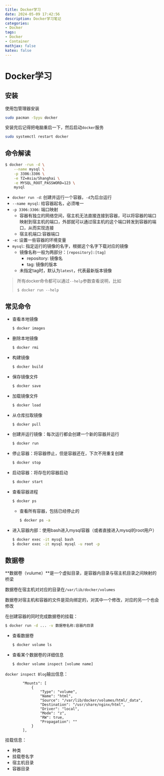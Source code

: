 ```yaml
---
title: Docker学习
date: 2024-05-09 17:42:56
description: Docker学习笔记
categories:
- Docker
tags:
- Docker
- Container
mathjax: false
katex: false
---
```


# Docker学习

## 安装

使用包管理器安装

```sh
sudo pacman -Syyu docker
```

安装完后记得把电脑重启一下，然后启动`docker`服务

```sh
sudo systemctl restart docker
```

## 命令解读

```sh
$ docker -run -d \
    --name mysql \
    -p 3306:3306 \
    -e TZ=Asia/Shanghai \
    -e MYSQL_ROOT_PASSWORD=123 \
    mysql
```

- `docker run -d`: 创建并运行一个容器，`-d`为后台运行
- `--name mysql`: 给容器起名，必须唯一
- `-p 3306:3306`: 端口映射
    - 容器有独立的网络空间，宿主机无法直接连接到容器，可以将容器的端口映射到宿主机的端口，外部就可以通过宿主机的这个端口转发到容器的端口，从而实现连接
    - 宿主机端口:容器端口
- `-e`: 设置一些容器的环境变量
- `mysql`: 指定运行的镜像的名字，根据这个名字下载对应的镜像
    - 镜像名称一般为两部分：`[repository]:[tag]`
        - repository: 镜像名
        - tag: 镜像的版本
    - 未指定tag时，默认为`latest`，代表最新版本镜像

> 所有docker命令都可以通过`--help`参数查看说明，比如
> 
> `$ docker run --help`

## 常见命令

- 查看本地镜像
    ```sh
    $ docker images
    ```
- 删除本地镜像
    ```sh
    $ docker rmi
    ```
- 构建镜像
    ```sh
    $ docker build
    ```
- 保存镜像文件
    ```sh
    $ docker save
    ```
- 加载镜像文件
    ```sh
    $ docker load
    ```
- 从仓库拉取镜像
    ```sh
    $ docker pull
    ```
- 创建并运行镜像：每次运行都会创建一个新的容器并运行
    ```sh
    $ docker run
    ```
- 停止容器：将容器停止，但是容器还在，下次不用重复创建
    ```sh
    $ docker stop
    ```
- 启动容器：将存在的容器启动
    ```sh
    $ docker start
    ```
- 查看容器进程
    ```sh
    $ docker ps
    ```
    - 查看所有容器，包括已经停止的
        ```sh
        $ docker ps -a
        ```
- 进入容器内部：使用bash进入mysql容器（或者直接进入mysql的root用户）
    ```sh
    $ docker exec -it mysql bash
    $ docker exec -it mysql mysql -u root -p
    ```

## 数据卷

**数据卷（vulume）**是一个虚拟目录，是容器内目录与宿主机目录之间映射的桥梁

数据卷在宿主机对对应的目录在`/var/lib/docker/volumes`

数据卷对宿主机和容器的文件是双向绑定的，对其中一个修改，对应的另一个也会修改

在创建容器的同时完成数据卷的挂载：

```sh
$ docker run -d ... -v 数据卷名称:容器内目录
```

- 查看数据卷
    ```sh
    $ docker volume ls
    ```
- 查看某个数据卷的详细信息
    ```sh
    $ docker volume inspect [volume name]
    ```

`docker inspect Blog`输出信息：

```
        "Mounts": [
            {
                "Type": "volume",
                "Name": "html",
                "Source": "/var/lib/docker/volumes/html/_data",
                "Destination": "/usr/share/nginx/html",
                "Driver": "local",
                "Mode": "z",
                "RW": true,
                "Propagation": ""
            }
        ],
```

挂载信息：
- 种类
- 挂载卷名字
- 宿主机目录
- 容器目录
